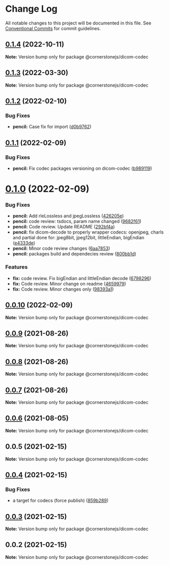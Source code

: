 # Change Log

All notable changes to this project will be documented in this file.
See [Conventional Commits](https://conventionalcommits.org) for commit guidelines.

## [0.1.4](https://github.com/cornerstonejs/codecs/compare/@cornerstonejs/dicom-codec@0.1.3...@cornerstonejs/dicom-codec@0.1.4) (2022-10-11)

**Note:** Version bump only for package @cornerstonejs/dicom-codec





## [0.1.3](https://github.com/cornerstonejs/codecs/compare/@cornerstonejs/dicom-codec@0.1.2...@cornerstonejs/dicom-codec@0.1.3) (2022-03-30)

**Note:** Version bump only for package @cornerstonejs/dicom-codec





## [0.1.2](https://github.com/cornerstonejs/codecs/compare/@cornerstonejs/dicom-codec@0.1.1...@cornerstonejs/dicom-codec@0.1.2) (2022-02-10)


### Bug Fixes

* **pencil:** Case fix for import ([d0b9762](https://github.com/cornerstonejs/codecs/commit/d0b9762796105c92cc874f893e05952836747aad))





## [0.1.1](https://github.com/cornerstonejs/codecs/compare/@cornerstonejs/dicom-codec@0.1.0...@cornerstonejs/dicom-codec@0.1.1) (2022-02-09)


### Bug Fixes

* **pencil:** Fix codec packages versioning on dicom-codec ([b989119](https://github.com/cornerstonejs/codecs/commit/b9891193a70505fc4856a4ef71d99c01f692e056))





# [0.1.0](https://github.com/cornerstonejs/codecs/compare/@cornerstonejs/dicom-codec@0.0.10...@cornerstonejs/dicom-codec@0.1.0) (2022-02-09)


### Bug Fixes

* **pencil:** Add rleLossless and jpegLossless ([426205e](https://github.com/cornerstonejs/codecs/commit/426205e7b4eaf41b5e2b4c5ed746b19f773cc6b5))
* **pencil:** code review: tsdocs, param name changed ([9682f61](https://github.com/cornerstonejs/codecs/commit/9682f6114b71d29a212ae243151f8bf89855ef00))
* **pencil:** Code review. Update README ([292bf4a](https://github.com/cornerstonejs/codecs/commit/292bf4a86232e84ac94501c71d03517e65188599))
* **pencil:** fix dicom-decode to properly wrapper codecs: openjpeg, charls and partial done for: jpeg8bit, jpeg12bit, littleEndian, bigEndian ([e4333de](https://github.com/cornerstonejs/codecs/commit/e4333ded24ed984a7541e2a00209425cd9e1bc93))
* **pencil:** Minor code review changes ([6aa7853](https://github.com/cornerstonejs/codecs/commit/6aa7853e72484deb0055abd567ed48c710179198))
* **pencil:** packages build and dependecies review ([800bb1d](https://github.com/cornerstonejs/codecs/commit/800bb1d56f61c5968416a7b20aa1799b1429a9df))


### Features

* **fix:** code review. Fix bigEndian and littleEndian decode ([6798296](https://github.com/cornerstonejs/codecs/commit/6798296d25ffd73f75f7d31088c6199ee8c596c3))
* **fix:** Code review. Minor change on readme ([4659979](https://github.com/cornerstonejs/codecs/commit/46599790e26a678b098b4cdec1ba0e6b572926aa))
* **fix:** Code review. Minor changes only ([98393a1](https://github.com/cornerstonejs/codecs/commit/98393a1e505d652df25b868564ff28111c2bae6a))





## [0.0.10](https://github.com/cornerstonejs/codecs/compare/@cornerstonejs/dicom-codec@0.0.9...@cornerstonejs/dicom-codec@0.0.10) (2022-02-09)

**Note:** Version bump only for package @cornerstonejs/dicom-codec





## [0.0.9](https://github.com/cornerstonejs/codecs/compare/@cornerstonejs/dicom-codec@0.0.8...@cornerstonejs/dicom-codec@0.0.9) (2021-08-26)

**Note:** Version bump only for package @cornerstonejs/dicom-codec





## [0.0.8](https://github.com/cornerstonejs/codecs/compare/@cornerstonejs/dicom-codec@0.0.7...@cornerstonejs/dicom-codec@0.0.8) (2021-08-26)

**Note:** Version bump only for package @cornerstonejs/dicom-codec





## [0.0.7](https://github.com/cornerstonejs/codecs/compare/@cornerstonejs/dicom-codec@0.0.6...@cornerstonejs/dicom-codec@0.0.7) (2021-08-26)

**Note:** Version bump only for package @cornerstonejs/dicom-codec





## [0.0.6](https://github.com/cornerstonejs/codecs/compare/@cornerstonejs/dicom-codec@0.0.5...@cornerstonejs/dicom-codec@0.0.6) (2021-08-05)

**Note:** Version bump only for package @cornerstonejs/dicom-codec





## 0.0.5 (2021-02-15)

**Note:** Version bump only for package @cornerstonejs/dicom-codec





## [0.0.4](https://github.com/PrecisionMetrics/codecs/compare/@cornerstonejs/dicom-codec@0.0.3...@cornerstonejs/dicom-codec@0.0.4) (2021-02-15)


### Bug Fixes

* a target for codecs (force publish) ([859b289](https://github.com/PrecisionMetrics/codecs/commit/859b2896340c3dfb85b96709e3e99a68162aa1e6))





## [0.0.3](https://github.com/PrecisionMetrics/codecs/compare/@cornerstonejs/dicom-codec@0.0.2...@cornerstonejs/dicom-codec@0.0.3) (2021-02-15)

**Note:** Version bump only for package @cornerstonejs/dicom-codec





## 0.0.2 (2021-02-15)

**Note:** Version bump only for package @cornerstonejs/dicom-codec
